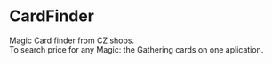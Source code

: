 # CardFinder
Magic Card finder from CZ shops.  
To search price for any Magic: the Gathering cards on one aplication.
